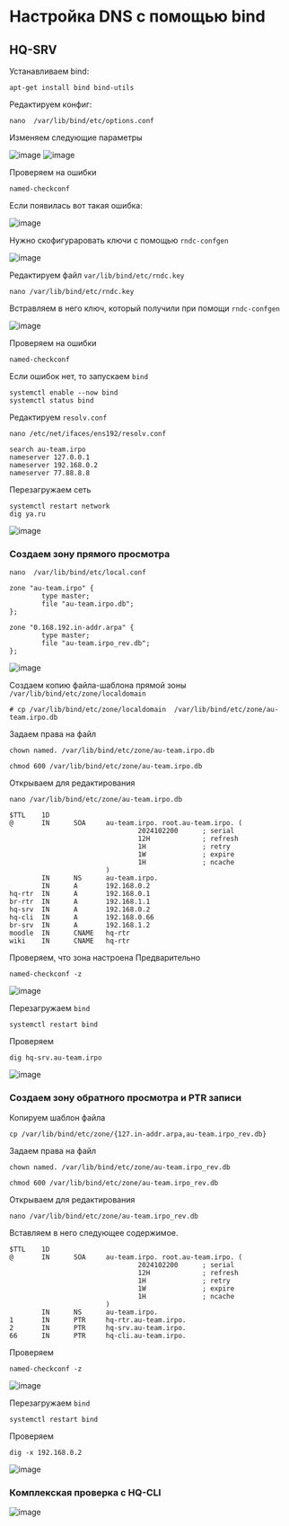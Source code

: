# Настройка DNS с помощью bind

## HQ-SRV

Устанавливаем bind:

```
apt-get install bind bind-utils
```

Редактируем конфиг:

```
nano  /var/lib/bind/etc/options.conf
```

Изменяем следующие параметры

![image](https://github.com/user-attachments/assets/8a78926c-b7de-4a61-8f44-593b42341ad4)
![image](https://github.com/user-attachments/assets/ebf23788-f13b-4f3a-a15c-c588d0c94bb8)

Проверяем на ошибки

```
named-checkconf
```

Если появилась вот такая ошибка:

![image](https://github.com/user-attachments/assets/36a79d9e-7a2f-4c9d-88c7-8734587e2a40)
 
Нужно скофигураровать ключи с помощью `rndc-confgen`

![image](https://github.com/user-attachments/assets/7147ebc4-6639-4b67-8947-60acc885f618)


Редактируем файл `var/lib/bind/etc/rndc.key `
```
nano /var/lib/bind/etc/rndc.key 
```

Встравляем в него ключ, который получили при помощи `rndc-confgen`

![image](https://github.com/user-attachments/assets/02c7a31d-44d3-49f7-92f2-43427a1cafe6)

Проверяем на ошибки

```
named-checkconf
```

Если ошибок нет, то запускаем `bind`

```
systemctl enable --now bind
systemctl status bind
```


Редактируем `resolv.conf`

```
nano /etc/net/ifaces/ens192/resolv.conf 
```

```
search au-team.irpo
nameserver 127.0.0.1
nameserver 192.168.0.2
nameserver 77.88.8.8
```

Перезагружаем сеть

```
systemctl restart network
dig ya.ru
```

![image](https://github.com/user-attachments/assets/43bdd4a0-2473-4419-8e14-246ca81a5a11)

### Создаем зону прямого просмотра

```
nano  /var/lib/bind/etc/local.conf

zone "au-team.irpo" {
        type master;
        file "au-team.irpo.db";
};

zone "0.168.192.in-addr.arpa" {
        type master;
        file "au-team.irpo_rev.db";
};
```

![image](https://github.com/user-attachments/assets/225eb54f-5674-4757-81c2-6faf1901433d)


Создаем копию файла-шаблона прямой зоны `/var/lib/bind/etc/zone/localdomain`

```
# cp /var/lib/bind/etc/zone/localdomain  /var/lib/bind/etc/zone/au-team.irpo.db
```

Задаем права на файл
```
chown named. /var/lib/bind/etc/zone/au-team.irpo.db

chmod 600 /var/lib/bind/etc/zone/au-team.irpo.db
```

Открываем для редактирования

```
nano /var/lib/bind/etc/zone/au-team.irpo.db
```

```
$TTL    1D
@       IN      SOA     au-team.irpo. root.au-team.irpo. (
                                2024102200      ; serial
                                12H             ; refresh
                                1H              ; retry
                                1W              ; expire
                                1H              ; ncache
                        )
        IN      NS      au-team.irpo.
        IN      A       192.168.0.2
hq-rtr  IN      A       192.168.0.1
br-rtr  IN      A       192.168.1.1
hq-srv  IN      A       192.168.0.2
hq-cli  IN      A       192.168.0.66
br-srv  IN      A       192.168.1.2
moodle  IN      CNAME   hq-rtr
wiki    IN      CNAME   hq-rtr
```

Проверяем, что зона настроена Предварительно

```
named-checkconf -z
```

![image](https://github.com/user-attachments/assets/dc7ae525-b388-4996-aded-bf9e398eb85b)

Перезагружаем `bind`

```
systemctl restart bind
```

Проверяем

```
dig hq-srv.au-team.irpo
```

![image](https://github.com/user-attachments/assets/ae64ef3e-cceb-4b4f-8706-e849cebb4d4c)


### Создаем зону обратного просмотра и PTR записи

Копируем шаблон файла

```
cp /var/lib/bind/etc/zone/{127.in-addr.arpa,au-team.irpo_rev.db}
```

Задаем права на файл
```
chown named. /var/lib/bind/etc/zone/au-team.irpo_rev.db

chmod 600 /var/lib/bind/etc/zone/au-team.irpo_rev.db
```

Открываем для редактирования

```
nano /var/lib/bind/etc/zone/au-team.irpo_rev.db
```

Вставляем в него следующее содержимое.

```
$TTL    1D
@       IN      SOA     au-team.irpo. root.au-team.irpo. (
                                2024102200      ; serial
                                12H             ; refresh
                                1H              ; retry
                                1W              ; expire
                                1H              ; ncache
                        )
        IN      NS      au-team.irpo.
1       IN      PTR     hq-rtr.au-team.irpo.
2       IN      PTR     hq-srv.au-team.irpo.
66      IN      PTR     hq-cli.au-team.irpo.
```

Проверяем

```
named-checkconf -z
```

![image](https://github.com/user-attachments/assets/f90d0e2e-3652-4d83-912d-e6e222a1e6bb)


Перезагружаем `bind`

```
systemctl restart bind
```

Проверяем

```
dig -x 192.168.0.2
```

![image](https://github.com/user-attachments/assets/60291e24-f8c2-4113-9162-a5168ec9dc6a)


### Комплекская проверка с HQ-CLI

![image](https://github.com/user-attachments/assets/4ed43108-dbc8-484e-8dc3-85eb39280113)

